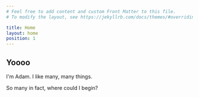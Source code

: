 ```yaml
---
# Feel free to add content and custom Front Matter to this file.
# To modify the layout, see https://jekyllrb.com/docs/themes/#overriding-theme-defaults

title: Home
layout: home
position: 1
---
```


## Yoooo

I'm Adam. I like many, many things. 

So many in fact, where could I begin?

